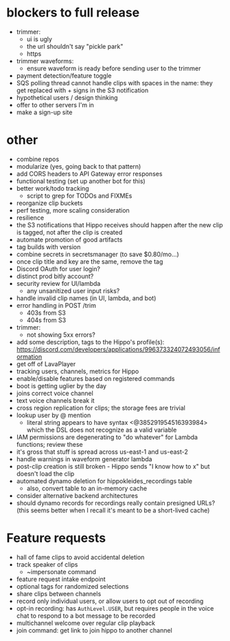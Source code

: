 # blockers to full release
  * trimmer:
    * ui is ugly
    * the url shouldn't say "pickle park"
    * https
  * trimmer waveforms:
    * ensure waveform is ready before sending user to the trimmer
  * payment detection/feature toggle
  * SQS polling thread cannot handle clips with spaces in the name: they get replaced with + signs in the S3 notification
  * hypothetical users / design thinking
  * offer to other servers I'm in
  * make a sign-up site

# other
  * combine repos
  * modularize (yes, going back to that pattern)
  * add CORS headers to API Gateway error responses
  * functional testing (set up another bot for this)
  * better work/todo tracking
    * script to grep for TODOs and FIXMEs
  * reorganize clip buckets
  * perf testing, more scaling consideration
  * resilience
  * the S3 notifications that Hippo receives should happen after the new clip is tagged, not after the clip is created
  * automate promotion of good artifacts
  * tag builds with version
  * combine secrets in secretsmanager (to save $0.80/mo...)
  * once clip title and key are the same, remove the tag
  * Discord OAuth for user login?
  * distinct prod bitly account?
  * security review for UI/lambda
    * any unsanitized user input risks?
  * handle invalid clip names (in UI, lambda, and bot)
  * error handling in POST /trim
    * 403s from S3
    * 404s from S3
  * trimmer:
    * not showing 5xx errors?
  * add some description, tags to the Hippo's profile(s): https://discord.com/developers/applications/996373324072493056/information
  * get off of LavaPlayer
  * tracking users, channels, metrics for Hippo
  * enable/disable features based on registered commands
  * boot is getting uglier by the day
  * joins correct voice channel
  * text voice channels break it
  * cross region replication for clips; the storage fees are trivial
  * lookup user by @ mention
    * literal string appears to have syntax <@385291954516393984> which the DSL does not recognize as a valid variable
  * IAM permissions are degenerating to "do whatever" for Lambda functions; review these
  * it's gross that stuff is spread across us-east-1 and us-east-2
  * handle warnings in waveform generator lambda
  * post-clip creation is still broken - Hippo sends "I know how to x" but doesn't load the clip
  * automated dynamo deletion for hippokleides_recordings table
    * also, convert table to an in-memory cache
  * consider alternative backend architectures
  * should dynamo records for recordings really contain presigned URLs? (this seems better when I recall it's meant to be a short-lived cache)

# Feature requests
  * hall of fame clips to avoid accidental deletion
  * track speaker of clips
    * ~impersonate command
  * feature request intake endpoint
  * optional tags for randomized selections
  * share clips between channels
  * record only individual users, or allow users to opt out of recording
  * opt-in recording: has `AuthLevel.USER`, but requires people in the voice chat to respond to a bot message to be recorded
  * multichannel welcome over regular clip playback
  * join command: get link to join hippo to another channel
